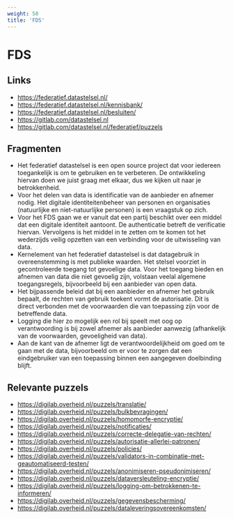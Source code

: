 ```yaml
---
weight: 50
title: 'FDS'
---
```


# FDS

## Links
- https://federatief.datastelsel.nl/
- https://federatief.datastelsel.nl/kennisbank/
- https://federatief.datastelsel.nl/besluiten/
- https://gitlab.com/datastelsel.nl
- https://gitlab.com/datastelsel.nl/federatief/puzzels

## Fragmenten
- Het federatief datastelsel is een open source project dat voor iedereen toegankelijk is om te gebruiken en te verbeteren. De ontwikkeling hiervan doen we juist graag met elkaar, dus we kijken uit naar je betrokkenheid.
- Voor het delen van data is identificatie van de aanbieder en afnemer nodig. Het digitale identiteitenbeheer van personen en organisaties (natuurlijke en niet-natuurlijke personen) is een vraagstuk op zich.
- Voor het FDS gaan we er vanuit dat een partij beschikt over een middel dat een digitale identiteit aantoont. De authenticatie betreft de verificatie hiervan. Vervolgens is het middel in te zetten om te komen tot het wederzijds veilig opzetten van een verbinding voor de uitwisseling van data.
- Kernelement van het federatief datastelsel is dat datagebruik in overeenstemming is met publieke waarden. Het stelsel voorziet in gecontroleerde toegang tot gevoelige data. Voor het toegang bieden en afnemen van data die niet gevoelig zijn, volstaan veelal algemene toegangsregels, bijvoorbeeld bij een aanbieder van open data.
- Het bijpassende beleid dat bij een aanbieder en afnemer het gebruik bepaalt, de rechten van gebruik toekent vormt de autorisatie. Dit is direct verbonden met de voorwaarden die van toepassing zijn voor de betreffende data.
- Logging die hier zo mogelijk een rol bij speelt met oog op verantwoording is bij zowel afnemer als aanbieder aanwezig (afhankelijk van de voorwaarden, gevoeligheid van data).
- Aan de kant van de afnemer ligt de verantwoordelijkheid om goed om te gaan met de data, bijvoorbeeld om er voor te zorgen dat een eindgebruiker van een toepassing binnen een aangegeven doelbinding blijft.

## Relevante puzzels
- https://digilab.overheid.nl/puzzels/translatie/
- https://digilab.overheid.nl/puzzels/bulkbevragingen/
- https://digilab.overheid.nl/puzzels/homomorfe-encryptie/
- https://digilab.overheid.nl/puzzels/notificaties/
- https://digilab.overheid.nl/puzzels/correcte-delegatie-van-rechten/
- https://digilab.overheid.nl/puzzels/autorisatie-allerlei-patronen/
- https://digilab.overheid.nl/puzzels/policies/
- https://digilab.overheid.nl/puzzels/validators-in-combinatie-met-geautomatiseerd-testen/
- https://digilab.overheid.nl/puzzels/anonimiseren-pseudonimiseren/
- https://digilab.overheid.nl/puzzels/dataversleuteling-encryptie/
- https://digilab.overheid.nl/puzzels/logging-om-betrokkenen-te-informeren/
- https://digilab.overheid.nl/puzzels/gegevensbescherming/
- https://digilab.overheid.nl/puzzels/dataleveringsovereenkomsten/
